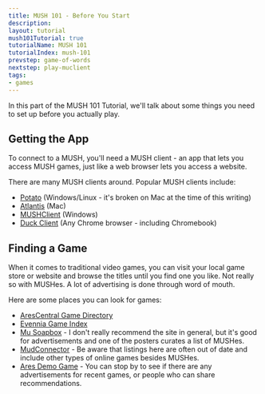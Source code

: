 ```yaml
---
title: MUSH 101 - Before You Start
description:
layout: tutorial
mush101Tutorial: true
tutorialName: MUSH 101
tutorialIndex: mush-101
prevstep: game-of-words
nextstep: play-muclient
tags: 
- games
---
```


In this part of the MUSH 101 Tutorial, we'll talk about some things you need to set up before you actually play.

## Getting the App

To connect to a MUSH, you'll need a MUSH client - an app that lets you access MUSH games, just like a web browser lets you access a website.   

There are many MUSH clients around.  Popular MUSH clients include:

* [Potato](http://www.potatomushclient.com/) (Windows/Linux - it's broken on Mac at the time of this writing)
* [Atlantis](http://www.riverdark.net/atlantis/) (Mac) 
* [MUSHClient](http://www.gammon.com.au/mushclient/mushclient.htm) (Windows)
* [Duck Client](http://duckclient.com/) (Any Chrome browser - including Chromebook)

## Finding a Game

When it comes to traditional video games, you can visit your local game store or website and browse the titles until you find one you like.  Not really so with MUSHes.  A lot of advertising is done through word of mouth.

Here are some places you can look for games:

* [AresCentral Game Directory](http://arescentral.aresmush.com/)
* [Evennia Game Index](http://www.evennia.com/)
* [Mu Soapbox](http://musoapbox.net/topic/2342/a-mildly-complete-list-of-current-games) - I don't really recommend the site in general, but it's good for advertisements and one of the posters curates a list of MUSHes.
* [MudConnector](http://mudconnector.com) - Be aware that listings here are often out of date and include other types of online games besides MUSHes.
* [Ares Demo Game](http://mush.aresmush.com) - You can stop by to see if there are any advertisements for recent games, or people who can share recommendations.


